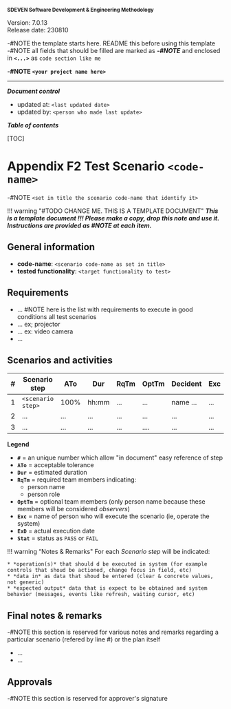 <small>**SDEVEN Software Development & Engineering Methodology**</small>

Version: 7.0.13<br>
Release date: 230810



-#NOTE the template starts here. README this before using this template<br>
-#NOTE all fields that should be filled are marked as ***-#NOTE*** and enclosed in ***`<...>`*** as `code section like me`


**-#NOTE `<your project name here>`**

***

***Document control***

* updated at: `<last updated date>`<br>
* updated by: `<person who made last update>`



***Table of contents***

[TOC]



# Appendix F2 Test Scenario `<code-name>`

-#NOTE `<set in title the scenario code-name that identify it>`




!!! warning "#TODO CHANGE ME. THIS IS A TEMPLATE DOCUMENT"
    ___This is a template document !!! Please make a copy, drop this note and use it. Instructions are provided as #NOTE at each item.___




## General information

* **code-name**: `<scenario code-name as set in title>`
* **tested functionality**: `<target functionality to test>`





## Requirements

* ... #NOTE here is the list with requirements to execute in good conditions all test scenarios
* ... ex; projector
* ... ex: video camera
* ...




## Scenarios and activities


| #   | Scenario step     | ATo  | Dur   | RqTm | OptTm | Decident | Exc | ExD    | Stat |
| --- | ----------------- | ---- | ----- | ---- | ----- | -------- | --- | ------ | ---- |
| 1   | `<scenario step>` | 100% | hh:mm | ...  | ...   | name ... | ... | yymmdd | ...  |
| 2   | ...               | ...  | ...   | ...  | ...   | ...      | ... | ...    | ...  |
| 3   | ...               | ...  | ...   | ...  | ....  | ...      | ... | ...    | ...  |



**Legend**

* **`#`** = an unique number which allow "in document" easy reference of step
* **`ATo`** = acceptable tolerance
* **`Dur`** = estimated duration
* **`RqTm`** = required team members indicating:
    * person name
    * person role
* **`OptTm`** = optional team members (only person name because these members will be considered *observers*)
* **`Exc`** = name of person who will execute the scenario (ie, operate the system)
* **`ExD`** = actual execution date
* **`Stat`** = status as `PASS` or `FAIL`


!!! warning “Notes & Remarks"
    For each *Scenario step* will be indicated:
    
    * *operation(s)* that should d be executed in system (for example controls that shoud be actioned, change focus in field, etc)
    * *data in* as data that shoud be entered (clear & concrete values, not generic)
    * *expected output* data that is expect to be obtained and system behavior (messages, events like refresh, waiting cursor, etc)






## Final notes & remarks

-#NOTE this section is reserved for various notes and remarks regarding a particular scenario (refered by line #) or the plan itself

* ...
* ...




## Approvals

-#NOTE this section is reserved for approver's signature

